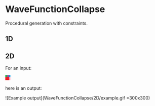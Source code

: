 # WaveFunctionCollapse
Procedural generation with constraints.

## 1D

## 2D
For an input:

<img src="WaveFunctionCollapse/2D/input/boxes.png" width="16px" height="16px">

here is an output:

![Example output](WaveFunctionCollapse/2D/example.gif =300x300)
